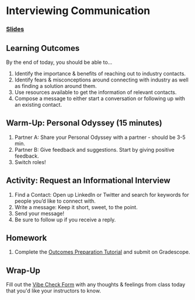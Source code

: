 # Interviewing Communication

### [Slides](https://docs.google.com/presentation/d/1DtgX3AjIbCiD1lsjMncHWv-9dI63oVCXJyNNYh1lOIA/)

## Learning Outcomes

By the end of today, you should be able to...

1. Identify the importance & benefits of reaching out to industry contacts.
1. Identify fears & misconceptions around connecting with industry as well as finding a solution around them.
1. Use resources available to get the information of relevant contacts. 
1. Compose a message to either start a conversation or following up with an existing contact.

## Warm-Up: Personal Odyssey (15 minutes)

1. Partner A: Share your Personal Odyssey with a partner - should be 3-5 min.
1. Partner B: Give feedback and suggestions. Start by giving positive feedback.
1. Switch roles! 

## Activity: Request an Informational Interview

1. Find a Contact: Open up LinkedIn or Twitter and search for keywords for people you’d like to connect with.
1. Write a message: Keep it short, sweet, to the point.
1. Send your message! 
1. Be sure to follow up if you receive a reply.

## Homework

1. Complete the [Outcomes Preparation Tutorial](https://www.makeschool.com/academy/track/outcomes-preparation-2n8) and submit on Gradescope.

## Wrap-Up

Fill out the [Vibe Check Form](https://forms.gle/3tCpS457XudkypmSA) with any thoughts & feelings from class today that you'd like your instructors to know.